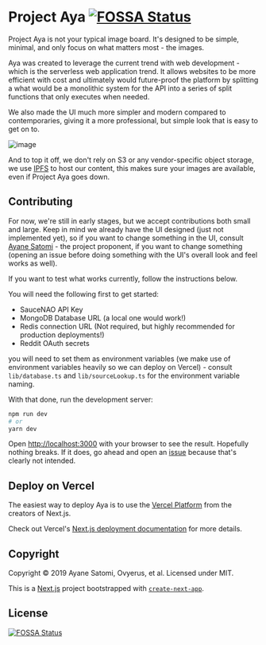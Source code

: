 # Project Aya [![FOSSA Status](https://app.fossa.io/api/projects/git%2Bgithub.com%2FClarityCafe%2FAya.svg?type=shield)](https://app.fossa.io/projects/git%2Bgithub.com%2FClarityCafe%2FAya?ref=badge_shield)

Project Aya is not your typical image board. It's designed to be simple, minimal, and only focus on what matters most - the images.

Aya was created to leverage the current trend with web development - which is the serverless web application trend. It allows websites to be more efficient with cost and ultimately would future-proof the platform by splitting a what would be a monolithic system for the API into a series of split functions that only executes when needed.

We also made the UI much more simpler and modern compared to contemporaries, giving it a more professional, but simple look that is easy to get on to.

![image](https://user-images.githubusercontent.com/14976516/80306028-3c7f4d80-87f3-11ea-8a62-6fe12ac7353c.png)

And to top it off, we don't rely on S3 or any vendor-specific object storage, we use [IPFS](https://ipfs.io) to host our content, this makes sure your images are available, even if Project Aya goes down.

## Contributing

For now, we're still in early stages, but we accept contributions both small and large. Keep in mind we already have the UI designed (just not implemented yet), so if you want to change something in the UI, consult [Ayane Satomi](https://github.com/sr229) - the project proponent, if you want to change something (opening an issue before doing something with the UI's overall look and feel works as well).

If you want to test what works currently, follow the instructions below.

You will need the following first to get started:

- SauceNAO API Key
- MongoDB Database URL (a local one would work!)
- Redis connection URL (Not required, but highly recommended for production deployments!)
- Reddit OAuth secrets

you will need to set them as environment variables (we make use of environment variables heavily so we can deploy on Vercel) - consult `lib/database.ts` and `lib/sourceLookup.ts` for the environment variable naming.

With that done, run the development server:

```bash
npm run dev
# or
yarn dev
```

Open [http://localhost:3000](http://localhost:3000) with your browser to see the result. Hopefully nothing breaks. If it does, go ahead and open an [issue](https://github.com/ClarityCafe/Aya/issues/new) because that's clearly not intended.

## Deploy on Vercel

The easiest way to deploy Aya is to use the [Vercel Platform](https://zeit.co/import?utm_medium=default-template&filter=next.js&utm_source=create-next-app&utm_campaign=create-next-app-readme) from the creators of Next.js.

Check out Vercel's [Next.js deployment documentation](https://nextjs.org/docs/deployment) for more details.

## Copyright

Copyright &copy; 2019 Ayane Satomi, Ovyerus, et al. Licensed under MIT.

This is a [Next.js](https://nextjs.org/) project bootstrapped with [`create-next-app`](https://github.com/zeit/next.js/tree/canary/packages/create-next-app).

## License

[![FOSSA Status](https://app.fossa.io/api/projects/git%2Bgithub.com%2FClarityCafe%2FAya.svg?type=large)](https://app.fossa.io/projects/git%2Bgithub.com%2FClarityCafe%2FAya?ref=badge_large)
